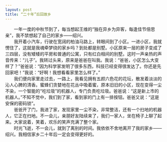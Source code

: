 ```yaml
---
layout: post
title: “二十年”后回故乡
---
```



　　一年一度的中秋节到了，每当想起王维的“独在异乡为异客，每逢佳节倍思亲”，我不禁想起了自己的家乡——绍兴。  
　　我开着小汽车，行驶在宽阔的柏油马路上，转眼间到了小区。一进小区，我就愣住了，这就是我魂牵梦绕的家乡吗？到处都是别墅。小区原来一层的房子变成了三四层，没有矮矮的平房和普通的公寓，只有红白相间的别墅。这时一声亲热的声音传来：“儿子”。我转过头来，原来是爸爸在叫我。我说：“爸爸，小区怎么大变样了？”爸爸说：“因为科学家发明了很多东西，科技已经变得很发达了。你还是先回家吧！”我说：“好啊！我想看看家里怎么样了。”  
　　我们便向家里走过去，一路上，我看见拥有五颜六色花的花坛，散发着淡淡的沁人心脾的清香。蜜蜂们贪婪地在花丛中吸着蜜，原本旧旧的小区，现在变得一尘不染，一个智能的“吃垃圾”的机器人，专门负责吃垃圾。爸爸说：“这是新上市的机器人。”不知不觉中，我们到了家，看到家的门上有一排按钮。爸爸又说：“这是安保的密码锁”。  
　　爸爸开了门，我进了家，发现家里一尘不染，非常整洁，还有一个扫地的机器人，它正在扫地。不一会儿，亲朋好友陆续来了，我们一家人，坐在椅子上聊了起来。大家说着，笑着，欢乐的笑声充满了整个家。  
　　时光飞逝，不一会儿，就到了离别的时间。我依依不舍地离开了我的家乡——绍兴。我相信家乡二十年后一定会变得更好的。  
